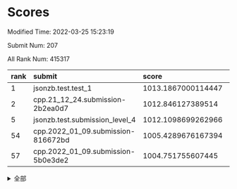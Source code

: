 # Scores

Modified Time: 2022-03-25 15:23:19

Submit Num: 207

All Rank Num: 415317

| rank |               submit               |       score        |       sigma        | pk_num |
| :--- | :--------------------------------- | :----------------- | :----------------- | :----- |
| 1    | jsonzb.test.test_1                 | 1013.1867000114447 | 0.8130229195313585 | 8027   |
| 2    | cpp.21_12_24.submission-2b2ea0d7   | 1012.846127389514  | 0.8073890386888645 | 8030   |
| 5    | jsonzb.test.submission_level_4     | 1012.1098699262966 | 0.7885459389203691 | 8023   |
| 54   | cpp.2022_01_09.submission-816672bd | 1005.4289676167394 | 0.7169625475279096 | 8022   |
| 57   | cpp.2022_01_09.submission-5b0e3de2 | 1004.751755607445  | 0.7238885681560456 | 8030   |


<details>
<summary>全部</summary>

| rank |                 submit                 |       score        |       sigma        | pk_num |
| :--- | :------------------------------------- | :----------------- | :----------------- | :----- |
| 1    | jsonzb.test.test_1                     | 1013.1867000114447 | 0.8130229195313585 | 8027   |
| 2    | cpp.21_12_24.submission-2b2ea0d7       | 1012.846127389514  | 0.8073890386888645 | 8030   |
| 3    | gobigger.level_3.submission_level_3_30 | 1012.6312398697231 | 0.7892677575963035 | 8025   |
| 4    | gobigger.level_3.submission_level_3_22 | 1012.1674811957427 | 0.7838792278717394 | 8024   |
| 5    | jsonzb.test.submission_level_4         | 1012.1098699262966 | 0.7885459389203691 | 8023   |
| 6    | gobigger.level_3.submission_level_3_1  | 1011.4994857736308 | 0.7899028086670034 | 8028   |
| 7    | gobigger.level_3.submission_level_3_28 | 1010.9832362199579 | 0.7690621398067885 | 8030   |
| 8    | gobigger.level_3.submission_level_3_40 | 1010.9145269808137 | 0.7690130223250208 | 8022   |
| 9    | gobigger.level_3.submission_level_3_8  | 1010.873500450572  | 0.7517356314022703 | 8028   |
| 10   | gobigger.level_3.submission_level_3_3  | 1010.6810215988049 | 0.761548999904695  | 8020   |
| 11   | gobigger.level_3.submission_level_3_32 | 1010.6652577540341 | 0.7864422181089172 | 8023   |
| 12   | gobigger.level_3.submission_level_3_25 | 1010.6270635521201 | 0.7741521135853049 | 8022   |
| 13   | gobigger.level_3.submission_level_3_45 | 1010.6069468751097 | 0.7657134974261461 | 8024   |
| 14   | gobigger.level_3.submission_level_3_18 | 1010.4765455896362 | 0.7969596831146616 | 8018   |
| 15   | gobigger.level_3.submission_level_3_26 | 1010.3787318891652 | 0.766794157211717  | 8026   |
| 16   | gobigger.level_3.submission_level_3_19 | 1010.2497823452727 | 0.7660919648828549 | 8025   |
| 17   | gobigger.level_3.submission_level_3_47 | 1010.2235036316584 | 0.7650382374502341 | 8025   |
| 18   | gobigger.level_3.submission_level_3_43 | 1010.1858964035554 | 0.7777763126537713 | 8025   |
| 19   | gobigger.level_3.submission_level_3_44 | 1010.1856220568162 | 0.757070937998449  | 8034   |
| 20   | gobigger.level_3.submission_level_3_2  | 1010.1836578362786 | 0.7548715898238423 | 8029   |
| 21   | gobigger.level_3.submission_level_3_6  | 1010.1675227166022 | 0.7515420977814712 | 8024   |
| 22   | gobigger.level_3.submission_level_3_16 | 1010.1606904474737 | 0.7780048033080521 | 8024   |
| 23   | gobigger.level_3.submission_level_3_13 | 1010.069715811795  | 0.7567958634025898 | 8027   |
| 24   | gobigger.level_3.submission_level_3_41 | 1010.0176865968323 | 0.7563991593688218 | 8031   |
| 25   | gobigger.level_3.submission_level_3_11 | 1009.9983856493219 | 0.7575929403410884 | 8024   |
| 26   | gobigger.level_3.submission_level_3_14 | 1009.974667275078  | 0.7477918349306264 | 8025   |
| 27   | gobigger.level_3.submission_level_3_48 | 1009.9371610401826 | 0.7449894977375554 | 8029   |
| 28   | gobigger.level_3.submission_level_3_21 | 1009.920018014899  | 0.7636666474360781 | 8021   |
| 29   | gobigger.level_3.submission_level_3_34 | 1009.8774849175724 | 0.7607412019489953 | 8027   |
| 30   | gobigger.level_3.submission_level_3_23 | 1009.8596179248872 | 0.7810050408284707 | 8028   |
| 31   | gobigger.level_3.submission_level_3_42 | 1009.8586531988515 | 0.7669892420405349 | 8027   |
| 32   | gobigger.level_3.submission_level_3_27 | 1009.788772161079  | 0.7556932316017135 | 8025   |
| 33   | gobigger.level_3.submission_level_3_35 | 1009.6264570249926 | 0.7506615460714802 | 8027   |
| 34   | gobigger.level_3.submission_level_3_5  | 1009.6255323389084 | 0.7405923640865588 | 8027   |
| 35   | gobigger.level_3.submission_level_3_49 | 1009.5942662607761 | 0.7615984667634466 | 8021   |
| 36   | gobigger.level_3.submission_level_3_39 | 1009.581753530531  | 0.7631562077664905 | 8026   |
| 37   | gobigger.level_3.submission_level_3_24 | 1009.5790328505107 | 0.7466948728749833 | 8029   |
| 38   | gobigger.level_3.submission_level_3_17 | 1009.5688145799137 | 0.7364554145284199 | 8020   |
| 39   | gobigger.level_3.submission_level_3_33 | 1009.3434928089413 | 0.7688858317408026 | 8032   |
| 40   | gobigger.level_3.submission_level_3_7  | 1009.2787275018441 | 0.7574530618073896 | 8027   |
| 41   | gobigger.level_3.submission_level_3_12 | 1009.2585801487444 | 0.7524526808516717 | 8024   |
| 42   | gobigger.level_3.submission_level_3_10 | 1009.2560966652023 | 0.7486486996006477 | 8024   |
| 43   | gobigger.level_3.submission_level_3_31 | 1009.1847773766746 | 0.7608580609118389 | 8025   |
| 44   | gobigger.level_3.submission_level_3_46 | 1009.1521744768929 | 0.7528069900408154 | 8028   |
| 45   | gobigger.level_3.submission_level_3_4  | 1009.0616992423707 | 0.7339949935220624 | 8031   |
| 46   | gobigger.level_3.submission_level_3_38 | 1009.0105315225408 | 0.7414331346915272 | 8029   |
| 47   | gobigger.level_3.submission_level_3_29 | 1008.9773417650756 | 0.752045843133836  | 8022   |
| 48   | gobigger.level_3.submission_level_3_15 | 1008.9573612199833 | 0.7519176609388962 | 8023   |
| 49   | gobigger.level_3.submission_level_3_37 | 1008.9064142088137 | 0.7738394137291594 | 8027   |
| 50   | gobigger.level_3.submission_level_3_36 | 1008.8238279299619 | 0.7315874508542006 | 8029   |
| 51   | gobigger.level_3.submission_level_3_9  | 1008.7731205561992 | 0.7429017657707453 | 8024   |
| 52   | gobigger.level_3.submission_level_3_20 | 1008.7135209491514 | 0.7318439766967426 | 8027   |
| 53   | gobigger.level_3.submission_level_3_0  | 1007.9205136728758 | 0.7410237208335768 | 8033   |
| 54   | cpp.2022_01_09.submission-816672bd     | 1005.4289676167394 | 0.7169625475279096 | 8022   |
| 55   | gobigger.level_1.submission_level_1_15 | 1004.7711884184969 | 0.7358788496175537 | 8026   |
| 56   | gobigger.level_1.submission_level_1_17 | 1004.7670689849599 | 0.7210559482203784 | 8028   |
| 57   | cpp.2022_01_09.submission-5b0e3de2     | 1004.751755607445  | 0.7238885681560456 | 8030   |
| 58   | gobigger.level_1.submission_level_1_13 | 1004.7271501349122 | 0.7103404410914141 | 8024   |
| 59   | gobigger.level_1.submission_level_1_6  | 1004.6321465410788 | 0.7205333739176836 | 8024   |
| 60   | gobigger.level_1.submission_level_1_24 | 1004.4483359044461 | 0.7260565299016326 | 8024   |
| 61   | gobigger.level_1.submission_level_1_12 | 1004.2059388219427 | 0.7201337374338505 | 8026   |
| 62   | gobigger.level_1.submission_level_1_11 | 1003.9998882504334 | 0.724348132725328  | 8024   |
| 63   | gobigger.level_1.submission_level_1_0  | 1003.8865500256503 | 0.7147330567614288 | 8025   |
| 64   | gobigger.level_1.submission_level_1_7  | 1003.6744945072292 | 0.7218242784797528 | 8025   |
| 65   | gobigger.level_1.submission_level_1_16 | 1003.6556776679231 | 0.7192461518929215 | 8026   |
| 66   | gobigger.level_1.submission_level_1_31 | 1003.6242123632496 | 0.7197819470347553 | 8021   |
| 67   | gobigger.level_1.submission_level_1_38 | 1003.6239796722219 | 0.7142696283505635 | 8023   |
| 68   | gobigger.level_1.submission_level_1_2  | 1003.6198107694329 | 0.7148157047555963 | 8029   |
| 69   | gobigger.level_1.submission_level_1_19 | 1003.5387637781444 | 0.7231361448242662 | 8029   |
| 70   | gobigger.level_1.submission_level_1_14 | 1003.5308350232855 | 0.7185425610024583 | 8027   |
| 71   | gobigger.level_1.submission_level_1_36 | 1003.503041306519  | 0.7192522069873287 | 8029   |
| 72   | gobigger.level_1.submission_level_1_28 | 1003.4731557900311 | 0.7233411506170808 | 8023   |
| 73   | gobigger.level_1.submission_level_1_34 | 1003.4678237690157 | 0.7164577414859575 | 8023   |
| 74   | gobigger.level_1.submission_level_1_18 | 1003.4435377268366 | 0.7232725460160061 | 8023   |
| 75   | gobigger.level_1.submission_level_1_47 | 1003.4399698433806 | 0.7165718926318373 | 8026   |
| 76   | gobigger.level_1.submission_level_1_3  | 1003.4118573899557 | 0.7149682091098755 | 8030   |
| 77   | gobigger.level_1.submission_level_1_42 | 1003.3540490044394 | 0.7223814702960396 | 8031   |
| 78   | gobigger.level_1.submission_level_1_10 | 1003.2871953677713 | 0.712277662717141  | 8018   |
| 79   | gobigger.level_1.submission_level_1_4  | 1003.2621577570296 | 0.7136628225048782 | 8024   |
| 80   | gobigger.level_1.submission_level_1_21 | 1003.2590772683459 | 0.7050100073541672 | 8022   |
| 81   | gobigger.level_1.submission_level_1_5  | 1003.2505799855815 | 0.7088599124315939 | 8026   |
| 82   | gobigger.level_1.submission_level_1_27 | 1003.2490444024586 | 0.7102324051887696 | 8028   |
| 83   | gobigger.level_1.submission_level_1_40 | 1003.2117426019822 | 0.7227471753416884 | 8026   |
| 84   | gobigger.level_1.submission_level_1_9  | 1003.1831394939312 | 0.7178665562817862 | 8025   |
| 85   | gobigger.level_1.submission_level_1_29 | 1003.1789171542457 | 0.7076719310557817 | 8028   |
| 86   | gobigger.level_1.submission_level_1_45 | 1003.1578542525909 | 0.7092780115242076 | 8026   |
| 87   | gobigger.level_1.submission_level_1_37 | 1003.1062383233269 | 0.7025171558528251 | 8019   |
| 88   | gobigger.level_1.submission_level_1_46 | 1003.0715170320154 | 0.7171260155165415 | 8027   |
| 89   | gobigger.level_1.submission_level_1_1  | 1003.0701203020764 | 0.7220039754872675 | 8026   |
| 90   | gobigger.level_1.submission_level_1_48 | 1002.9785602442512 | 0.7187153168496935 | 8026   |
| 91   | gobigger.level_1.submission_level_1_41 | 1002.9740604611353 | 0.7248882252734385 | 8020   |
| 92   | gobigger.level_1.submission_level_1_49 | 1002.9569877156408 | 0.7192367993865717 | 8025   |
| 93   | gobigger.level_1.submission_level_1_35 | 1002.934731937375  | 0.7175526379888691 | 8024   |
| 94   | gobigger.level_1.submission_level_1_20 | 1002.9205124811431 | 0.7212476075558952 | 8027   |
| 95   | gobigger.level_1.submission_level_1_44 | 1002.8587068976495 | 0.7142618721768405 | 8023   |
| 96   | gobigger.level_1.submission_level_1_26 | 1002.8459766256015 | 0.7192473763864601 | 8026   |
| 97   | gobigger.level_1.submission_level_1_30 | 1002.8379394046531 | 0.7229203216001822 | 8024   |
| 98   | gobigger.level_1.submission_level_1_43 | 1002.8008506161367 | 0.7257583163553212 | 8024   |
| 99   | gobigger.level_1.submission_level_1_23 | 1002.7579166557337 | 0.7200009970541547 | 8024   |
| 100  | gobigger.level_1.submission_level_1_33 | 1002.6900383287325 | 0.722654202374383  | 8022   |
| 101  | gobigger.level_1.submission_level_1_32 | 1002.4700695230132 | 0.7124098825212621 | 8026   |
| 102  | gobigger.level_1.submission_level_1_8  | 1002.4341323302349 | 0.7092061390462158 | 8028   |
| 103  | gobigger.level_1.submission_level_1_25 | 1002.3667560186923 | 0.7152638400964476 | 8021   |
| 104  | gobigger.level_1.submission_level_1_39 | 1002.2251302348055 | 0.7126614986899624 | 8030   |
| 105  | gobigger.level_1.submission_level_1_22 | 1001.8930186453293 | 0.7093402520343426 | 8022   |
| 106  | gobigger.random.submission_random_24   | 997.4889253934799  | 0.7130492295703035 | 8025   |
| 107  | gobigger.random.submission_random_29   | 997.1334602684567  | 0.710555570287113  | 8026   |
| 108  | gobigger.random.submission_random_31   | 997.0278320546367  | 0.7127905400471348 | 8027   |
| 109  | gobigger.random.submission_random_14   | 996.9441821656379  | 0.7065446112274374 | 8025   |
| 110  | gobigger.random.submission_random_41   | 996.9320169935285  | 0.7018855051872721 | 8023   |
| 111  | gobigger.random.submission_random_35   | 996.8142994009793  | 0.7058679294661572 | 8022   |
| 112  | gobigger.random.submission_random_38   | 996.6933168060918  | 0.7103857291597724 | 8027   |
| 113  | gobigger.random.submission_random_5    | 996.5931805984645  | 0.7073817436828912 | 8027   |
| 114  | gobigger.random.submission_random_15   | 996.5225570035599  | 0.7018338179515036 | 8022   |
| 115  | gobigger.random.submission_random_47   | 996.4141084725567  | 0.7198211907577897 | 8018   |
| 116  | gobigger.random.submission_random_18   | 996.3989998403619  | 0.7037514446638388 | 8027   |
| 117  | gobigger.random.submission_random_39   | 996.3979324840905  | 0.7237953551520541 | 8024   |
| 118  | gobigger.random.submission_random_25   | 996.3940504711373  | 0.7137476017735875 | 8025   |
| 119  | gobigger.random.submission_random_27   | 996.3695191481166  | 0.704090027438228  | 8027   |
| 120  | gobigger.random.submission_random_43   | 996.3505836882896  | 0.7138540645497388 | 8023   |
| 121  | gobigger.random.submission_random_30   | 996.1882234093863  | 0.7167349362963448 | 8023   |
| 122  | gobigger.random.submission_random_22   | 996.18686166181    | 0.7033033299718376 | 8026   |
| 123  | gobigger.random.submission_random_48   | 996.1842331962797  | 0.7048765746717822 | 8028   |
| 124  | gobigger.random.submission_random_45   | 996.1697030564852  | 0.7005763526540608 | 8025   |
| 125  | gobigger.random.submission_random_2    | 996.1479971149364  | 0.7261766857240299 | 8029   |
| 126  | gobigger.random.submission_random_42   | 996.1255219570808  | 0.7082480514015557 | 8025   |
| 127  | gobigger.random.submission_random_46   | 996.1208958859908  | 0.7124379799979442 | 8024   |
| 128  | gobigger.random.submission_random_20   | 996.1031987214456  | 0.7140975250947385 | 8030   |
| 129  | gobigger.random.submission_random_28   | 995.989404630634   | 0.7255992998403026 | 8024   |
| 130  | gobigger.random.submission_random_16   | 995.9360436365761  | 0.7147308027999939 | 8031   |
| 131  | gobigger.random.submission_random_8    | 995.8929760154701  | 0.7115902066909561 | 8026   |
| 132  | gobigger.random.submission_random_26   | 995.8908059983977  | 0.7115840655833081 | 8022   |
| 133  | gobigger.random.submission_random_12   | 995.8617143311504  | 0.7295858325182347 | 8020   |
| 134  | gobigger.random.submission_random_33   | 995.7854093570452  | 0.7067547957979161 | 8025   |
| 135  | gobigger.random.submission_random_13   | 995.7756860053079  | 0.7142598604540817 | 8023   |
| 136  | gobigger.random.submission_random_49   | 995.660924421119   | 0.7032906186754796 | 8024   |
| 137  | gobigger.random.submission_random_19   | 995.6537402137533  | 0.7086764654757887 | 8024   |
| 138  | gobigger.level_2.submission_level_2_32 | 995.6245609314767  | 0.7295380793945896 | 8022   |
| 139  | gobigger.random.submission_random_23   | 995.622054808712   | 0.7303804701400678 | 8025   |
| 140  | gobigger.random.submission_random_40   | 995.4970243106952  | 0.7058073316754947 | 8032   |
| 141  | gobigger.random.submission_random_17   | 995.4366161710537  | 0.7016507858809072 | 8023   |
| 142  | gobigger.random.submission_random_11   | 995.4313416554     | 0.7104102625661258 | 8029   |
| 143  | gobigger.random.submission_random_44   | 995.4312735660933  | 0.7105855718330705 | 8028   |
| 144  | gobigger.random.submission_random_4    | 995.4300257267864  | 0.7082787588211197 | 8025   |
| 145  | gobigger.random.submission_random_37   | 995.3942127264511  | 0.691916580087161  | 8023   |
| 146  | gobigger.random.submission_random_3    | 995.3856844914791  | 0.7072684675043666 | 8028   |
| 147  | gobigger.random.submission_random_10   | 995.3641699352623  | 0.7165739981184492 | 8024   |
| 148  | gobigger.random.submission_random_32   | 995.2474174705799  | 0.731129561185327  | 8022   |
| 149  | gobigger.random.submission_random_21   | 995.207473948232   | 0.7144069714934392 | 8025   |
| 150  | gobigger.random.submission_random_1    | 995.1603008408608  | 0.7241620934131721 | 8021   |
| 151  | gobigger.random.submission_random_7    | 995.0946289065588  | 0.7281165120788807 | 8028   |
| 152  | gobigger.random.submission_random_9    | 994.9112596211053  | 0.7116754518388463 | 8026   |
| 153  | gobigger.random.submission_random_36   | 994.8536370502624  | 0.7228484387198987 | 8022   |
| 154  | gobigger.random.submission_random_0    | 994.7886282049914  | 0.7259976739876177 | 8022   |
| 155  | gobigger.random.submission_random_6    | 994.705222816661   | 0.7202153280443059 | 8024   |
| 156  | gobigger.level_2.submission_level_2_21 | 994.2009913164572  | 0.7377550339124215 | 8027   |
| 157  | gobigger.random.submission_random_34   | 994.1305821818053  | 0.717825806057499  | 8029   |
| 158  | gobigger.level_2.submission_level_2_42 | 993.7742144903784  | 0.73986083468718   | 8021   |
| 159  | gobigger.level_2.submission_level_2_46 | 993.6550673484243  | 0.7349792130355597 | 8023   |
| 160  | gobigger.level_2.submission_level_2_4  | 993.5254677002565  | 0.7301515382449142 | 8031   |
| 161  | gobigger.level_2.submission_level_2_48 | 993.4796249927095  | 0.7472485586851824 | 8029   |
| 162  | gobigger.level_2.submission_level_2_3  | 993.4539999993106  | 0.730329090845472  | 8022   |
| 163  | gobigger.level_2.submission_level_2_6  | 993.433569305452   | 0.7283673317179208 | 8025   |
| 164  | gobigger.level_2.submission_level_2_38 | 993.3583255045193  | 0.7469262538047713 | 8026   |
| 165  | gobigger.level_2.submission_level_2_26 | 993.348945001941   | 0.7278880815028712 | 8026   |
| 166  | gobigger.level_2.submission_level_2_31 | 993.1562403147141  | 0.7564846336566491 | 8025   |
| 167  | gobigger.level_2.submission_level_2_8  | 992.9138278481508  | 0.7409566697120625 | 8031   |
| 168  | gobigger.level_2.submission_level_2_10 | 992.8244004762529  | 0.7386180002468938 | 8026   |
| 169  | gobigger.level_2.submission_level_2_45 | 992.7614220695349  | 0.7264258182049012 | 8025   |
| 170  | gobigger.level_2.submission_level_2_39 | 992.6358466174107  | 0.7348140289093822 | 8023   |
| 171  | gobigger.level_2.submission_level_2_36 | 992.626866447625   | 0.7501106680474929 | 8017   |
| 172  | gobigger.level_2.submission_level_2_29 | 992.4529108555932  | 0.7548909014532412 | 8024   |
| 173  | gobigger.level_2.submission_level_2_2  | 992.4323220089449  | 0.7372128258110744 | 8019   |
| 174  | gobigger.level_2.submission_level_2_37 | 992.4252042172121  | 0.7342030996664378 | 8027   |
| 175  | gobigger.level_2.submission_level_2_22 | 992.3693148772201  | 0.7434166390732649 | 8029   |
| 176  | gobigger.level_2.submission_level_2_0  | 992.3407660608692  | 0.7465587082478973 | 8027   |
| 177  | gobigger.level_2.submission_level_2_47 | 992.3325877272182  | 0.7445189610394615 | 8021   |
| 178  | gobigger.level_2.submission_level_2_15 | 992.3320920160374  | 0.7415760182661431 | 8026   |
| 179  | gobigger.level_2.submission_level_2_40 | 992.3109557988007  | 0.7537053183218716 | 8027   |
| 180  | gobigger.level_2.submission_level_2_1  | 992.244725104453   | 0.7462515750977932 | 8023   |
| 181  | gobigger.level_2.submission_level_2_20 | 992.2311532833037  | 0.7360624149351598 | 8025   |
| 182  | gobigger.level_2.submission_level_2_11 | 992.2009033671695  | 0.7423373422629241 | 8026   |
| 183  | gobigger.level_2.submission_level_2_5  | 992.1581684832695  | 0.7396730024981731 | 8033   |
| 184  | gobigger.level_2.submission_level_2_16 | 991.9846693424582  | 0.7454622522846059 | 8025   |
| 185  | gobigger.level_2.submission_level_2_19 | 991.9477154984127  | 0.7313025072025464 | 8024   |
| 186  | gobigger.level_2.submission_level_2_18 | 991.9323949202125  | 0.7494454705183458 | 8023   |
| 187  | gobigger.level_2.submission_level_2_27 | 991.9217064489213  | 0.7417992429260434 | 8028   |
| 188  | gobigger.level_2.submission_level_2_34 | 991.8816487318404  | 0.7401574744864939 | 8025   |
| 189  | gobigger.level_2.submission_level_2_28 | 991.8633197278947  | 0.7416738745405279 | 8020   |
| 190  | gobigger.level_2.submission_level_2_13 | 991.7198385410112  | 0.7460067233086993 | 8024   |
| 191  | gobigger.level_2.submission_level_2_49 | 991.6766802395726  | 0.7534803440402239 | 8027   |
| 192  | gobigger.level_2.submission_level_2_41 | 991.6008910339638  | 0.7429925817099721 | 8021   |
| 193  | gobigger.level_2.submission_level_2_12 | 991.578306043173   | 0.7508640091589551 | 8030   |
| 194  | gobigger.level_2.submission_level_2_7  | 991.5575000819238  | 0.7592025549915842 | 8028   |
| 195  | gobigger.level_2.submission_level_2_24 | 991.484164386625   | 0.7533408396923267 | 8030   |
| 196  | gobigger.level_2.submission_level_2_44 | 991.4249867713348  | 0.7684075788622362 | 8027   |
| 197  | gobigger.level_2.submission_level_2_23 | 991.4154848814715  | 0.7593636786198803 | 8027   |
| 198  | gobigger.level_2.submission_level_2_33 | 991.2862785853207  | 0.7684287222114682 | 8028   |
| 199  | gobigger.level_2.submission_level_2_43 | 991.245422909385   | 0.7690710981577544 | 8023   |
| 200  | gobigger.level_2.submission_level_2_35 | 991.2401690075128  | 0.7624066495838331 | 8030   |
| 201  | gobigger.level_2.submission_level_2_14 | 991.1837808753461  | 0.7739585748519525 | 8029   |
| 202  | gobigger.level_2.submission_level_2_30 | 991.0335663958346  | 0.753388818765453  | 8026   |
| 203  | gobigger.level_2.submission_level_2_17 | 990.9091458137823  | 0.7674186814691285 | 8028   |
| 204  | gobigger.level_2.submission_level_2_9  | 990.6546279084494  | 0.7484139648276406 | 8033   |
| 205  | gobigger.level_2.submission_level_2_25 | 989.716000609063   | 0.7617026712738391 | 8025   |
| 206  | gobigger.none.submission_none_0        | 978.4632726727904  | 1.2290364243629315 | 8028   |
| 207  | gobigger.none.submission_none_1        | 976.2360259812879  | 1.4633605225496227 | 8023   |

</details>